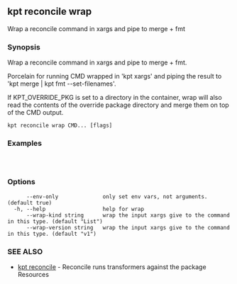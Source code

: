 ## kpt reconcile wrap

Wrap a reconcile command in xargs and pipe to merge + fmt

### Synopsis

Wrap a reconcile command in xargs and pipe to merge + fmt.

Porcelain for running CMD wrapped in 'kpt xargs' and piping the result to
'kpt merge | kpt fmt --set-filenames'.

If KPT_OVERRIDE_PKG is set to a directory in the container, wrap will also read
the contents of the override package directory and merge them on top of the CMD
output.


```
kpt reconcile wrap CMD... [flags]
```

### Examples

```



```

### Options

```
      --env-only              only set env vars, not arguments. (default true)
  -h, --help                  help for wrap
      --wrap-kind string      wrap the input xargs give to the command in this type. (default "List")
      --wrap-version string   wrap the input xargs give to the command in this type. (default "v1")
```

### SEE ALSO

* [kpt reconcile](kpt_reconcile.md)	 - Reconcile runs transformers against the package Resources

